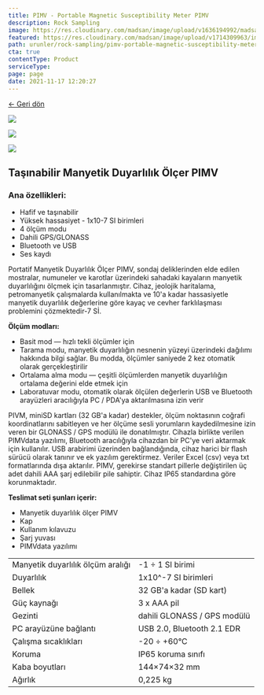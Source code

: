 ```yaml
---
title: PIMV - Portable Magnetic Susceptibility Meter PIMV
description: Rock Sampling
image: https://res.cloudinary.com/madsan/image/upload/v1636194992/madsan-stock/IMG_3200_nsgux0.jpg
featured: https://res.cloudinary.com/madsan/image/upload/v1714309963/image1_z6j941.jpg
path: urunler/rock-sampling/pimv-portable-magnetic-susceptibility-meter-pimv
cta: true
contentType: Product
serviceType: 
page: page
date: 2021-11-17 12:20:27
---
```


[←  Geri dön](/urunler/rock-sampling)

[![](https://res.cloudinary.com/madsan/image/upload/v1714309963/image1_z6j941.jpg)](https://res.cloudinary.com/madsan/image/upload/v1714309963/image1_z6j941.jpg)

<div class="row">

<div class="col-md-2">

[![](https://res.cloudinary.com/madsan/image/upload/v1714309964/image3_y7i43s.jpg)](https://res.cloudinary.com/madsan/image/upload/v1714309964/image3_y7i43s.jpg)

</div>
<div class="col-md-2">

[![](https://res.cloudinary.com/madsan/image/upload/v1714309963/image2_uz4iun.jpg)](https://res.cloudinary.com/madsan/image/upload/v1714309963/image2_uz4iun.jpg)

</div>

</div>

## Taşınabilir Manyetik Duyarlılık Ölçer PIMV

### Ana özellikleri:

*   Hafif ve taşınabilir
*   Yüksek hassasiyet - 1x10-7 SI birimleri
*   4 ölçüm modu
*   Dahili GPS/GLONASS
*   Bluetooth ve USB
*   Ses kaydı


Portatif Manyetik Duyarlılık Ölçer PIMV, sondaj deliklerinden elde edilen mostralar, numuneler ve karotlar üzerindeki sahadaki kayaların manyetik duyarlılığını ölçmek için tasarlanmıştır. Cihaz, jeolojik haritalama, petromanyetik çalışmalarda kullanılmakta ve 10'a kadar hassasiyetle manyetik duyarlılık değerlerine göre kayaç ve cevher farklılaşması problemini çözmektedir-7 Sİ.

**Ölçüm modları:**

*   Basit mod — hızlı tekli ölçümler için
*   Tarama modu, manyetik duyarlılığın nesnenin yüzeyi üzerindeki dağılımı hakkında bilgi sağlar. Bu modda, ölçümler saniyede 2 kez otomatik olarak gerçekleştirilir
*   Ortalama alma modu — çeşitli ölçümlerden manyetik duyarlılığın ortalama değerini elde etmek için
*   Laboratuvar modu, otomatik olarak ölçülen değerlerin USB ve Bluetooth arayüzleri aracılığıyla PC / PDA'ya aktarılmasına izin verir


PIVM, miniSD kartları (32 GB'a kadar) destekler, ölçüm noktasının coğrafi koordinatlarını sabitleyen ve her ölçüme sesli yorumların kaydedilmesine izin veren bir GLONASS / GPS modülü ile donatılmıştır. Cihazla birlikte verilen PIMVdata yazılımı, Bluetooth aracılığıyla cihazdan bir PC'ye veri aktarmak için kullanılır. USB arabirimi üzerinden bağlandığında, cihaz harici bir flash sürücü olarak tanınır ve ek yazılım gerektirmez. Veriler Excel (csv) veya txt formatlarında dışa aktarılır. PIMV, gerekirse standart pillerle değiştirilen üç adet dahili AAA şarj edilebilir pile sahiptir. Cihaz IP65 standardına göre korunmaktadır.

**Teslimat seti şunları içerir:**

*   Manyetik duyarlılık ölçer PIMV
*   Kap
*   Kullanım kılavuzu
*   Şarj yuvası
*   PIMVdata yazılımı


<div class="table-responsive"> 

|                                   |                             |
|-----------------------------------|-----------------------------|
| Manyetik duyarlılık ölçüm aralığı | -1 ÷ 1 SI birimi            |
| Duyarlılık                        | 1x10^-7 SI birimleri        |
| Bellek                            | 32 GB'a kadar (SD kart)     |
| Güç kaynağı                       | 3 x AAA pil                 |
| Gezinti                           | dahili GLONASS / GPS modülü |
| PC arayüzüne bağlantı             | USB 2.0, Bluetooth 2.1 EDR  |
| Çalışma sıcaklıkları              | -20 ÷ +60°С                 |
| Koruma                            | IP65 koruma sınıfı          |
| Kaba boyutları                    | 144×74×32 mm                |
| Ağırlık                           | 0,225 kg                    |

</div>
